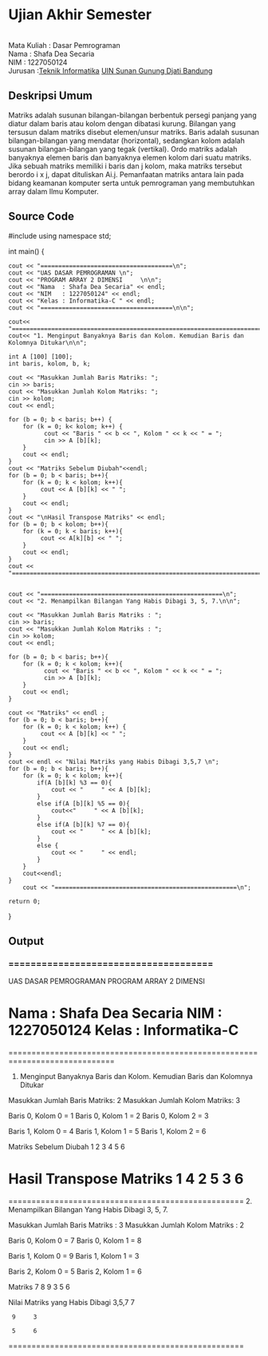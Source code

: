 # Ujian Akhir Semester 
<br>Mata Kuliah 	: Dasar Pemrograman
<br> Nama		      : Shafa Dea Secaria
<br>NIM		        :	1227050124
<br>Jurusan		:[Teknik Informatika](http://if.uinsgd.ac.id/) [UIN Sunan Gunung Djati Bandung](https://uinsgd.ac.id/) 

## Deskripsi Umum
Matriks adalah susunan bilangan-bilangan berbentuk persegi panjang yang diatur dalam baris atau kolom dengan dibatasi kurung. Bilangan yang tersusun dalam matriks disebut elemen/unsur matriks. Baris adalah susunan bilangan-bilangan yang mendatar (horizontal), sedangkan kolom adalah susunan bilangan-bilangan yang tegak (vertikal). Ordo matriks adalah banyaknya elemen baris dan banyaknya elemen kolom dari suatu matriks. Jika sebuah matriks memiliki i baris dan j kolom, maka matriks tersebut berordo i x j, dapat dituliskan Ai.j. Pemanfaatan matriks antara lain pada bidang keamanan komputer serta untuk pemrograman yang membutuhkan array dalam Ilmu Komputer.

## Source Code
#include <iostream>
using namespace std;

int main() {
	
	cout << "=====================================\n";
	cout << "UAS DASAR PEMROGRAMAN \n";
	cout << "PROGRAM ARRAY 2 DIMENSI     \n\n";
	cout << "Nama  : Shafa Dea Secaria" << endl;
	cout << "NIM   : 1227050124" << endl;
	cout << "Kelas : Informatika-C " << endl;
	cout << "=====================================\n\n";
	
	cout<< "=============================================================================\n";
	cout<< "1. Menginput Banyaknya Baris dan Kolom. Kemudian Baris dan Kolomnya Ditukar\n\n";
	
 	int A [100] [100];
	int baris, kolom, b, k;
	
	cout << "Masukkan Jumlah Baris Matriks: ";
	cin >> baris;
	cout << "Masukkan Jumlah Kolom Matriks: ";
	cin >> kolom;
	cout << endl;
	
	for (b = 0; b < baris; b++) {
		for (k = 0; k< kolom; k++) {
			  cout << "Baris " << b << ", Kolom " << k << " = ";
			  cin >> A [b][k];
		}
		cout << endl;
	}
	cout << "Matriks Sebelum Diubah"<<endl;
	for (b = 0; b < baris; b++){
		for (k = 0; k < kolom; k++){
			 cout << A [b][k] << " ";
		}
		cout << endl;
	}
	cout << "\nHasil Transpose Matriks" << endl;
	for (b = 0; b < kolom; b++){
		for (k = 0; k < baris; k++){
			 cout << A[k][b] << " ";
		}
		cout << endl;
	}
	cout << "=============================================================================\n\n";
	
	
	cout << "===================================================\n";
	cout << "2. Menampilkan Bilangan Yang Habis Dibagi 3, 5, 7.\n\n";	
	
	cout << "Masukkan Jumlah Baris Matriks : ";
	cin >> baris;
	cout << "Masukkan Jumlah Kolom Matriks : ";
	cin >> kolom;
	cout << endl;
	
	for (b = 0; b < baris; b++){
		for (k = 0; k < kolom; k++){
			  cout << "Baris " << b << ", Kolom " << k << " = ";
			  cin >> A [b][k];
		}
		cout << endl;
	}
	
	cout << "Matriks" << endl ;
	for (b = 0; b < baris; b++){
		for (k = 0; k < kolom; k++) {
			 cout << A [b][k] << " ";
		}
		cout << endl;
	}
	cout << endl << "Nilai Matriks yang Habis Dibagi 3,5,7 \n";
	for (b = 0; b < baris; b++){
		for (k = 0; k < kolom; k++){
			if(A [b][k] %3 == 0){
				cout << "     " << A [b][k];
			}
			else if(A [b][k] %5 == 0){
				cout<<"     " << A [b][k];
			}
			else if(A [b][k] %7 == 0){
				cout << "     " << A [b][k];
			}
			else {
				cout << "     " << endl;
			}
		}
		cout<<endl;
	}
		cout << "===================================================\n";
	
	return 0;
}

## Output
### =====================================
UAS DASAR PEMROGRAMAN
PROGRAM ARRAY 2 DIMENSI

Nama  : Shafa Dea Secaria
NIM   : 1227050124
Kelas : Informatika-C
=====================================

=============================================================================
1. Menginput Banyaknya Baris dan Kolom. Kemudian Baris dan Kolomnya Ditukar

Masukkan Jumlah Baris Matriks: 2
Masukkan Jumlah Kolom Matriks: 3

Baris 0, Kolom 0 = 1
Baris 0, Kolom 1 = 2
Baris 0, Kolom 2 = 3

Baris 1, Kolom 0 = 4
Baris 1, Kolom 1 = 5
Baris 1, Kolom 2 = 6

Matriks Sebelum Diubah
1 2 3
4 5 6

Hasil Transpose Matriks
1 4
2 5
3 6
=============================================================================

===================================================
2. Menampilkan Bilangan Yang Habis Dibagi 3, 5, 7.

Masukkan Jumlah Baris Matriks : 3
Masukkan Jumlah Kolom Matriks : 2

Baris 0, Kolom 0 = 7
Baris 0, Kolom 1 = 8

Baris 1, Kolom 0 = 9
Baris 1, Kolom 1 = 3

Baris 2, Kolom 0 = 5
Baris 2, Kolom 1 = 6

Matriks
7 8
9 3
5 6

Nilai Matriks yang Habis Dibagi 3,5,7
     7
     
     9     3
     
     5     6
===================================================
